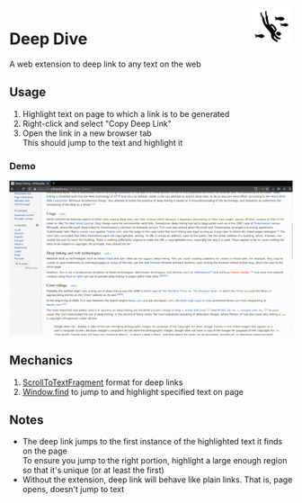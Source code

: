 <img align="right" width="75" height="75" src="./icons/deep-dive-96.png">

# Deep Dive

A web extension to deep link to any text on the web

## Usage

1. Highlight text on page to which a link is to be generated
2. Right-click and select "Copy Deep Link"
3. Open the link in a new browser tab<br />
   This should jump to the text and highlight it

### Demo
![](./demo.gif)

## Mechanics

1. [ScrollToTextFragment](https://github.com/WICG/ScrollToTextFragment#tldr) format for deep links
2. [Window.find](https://developer.mozilla.org/en-US/docs/Web/API/Window/find) to jump to and highlight specified text on page


## Notes

* The deep link jumps to the first instance of the highlighted text it finds on the page <br />
  To ensure you jump to the right portion, highlight a large enough region so that it's unique (or at least the first)
* Without the extension, deep link will behave like plain links. That is, page opens, doesn't jump to text
